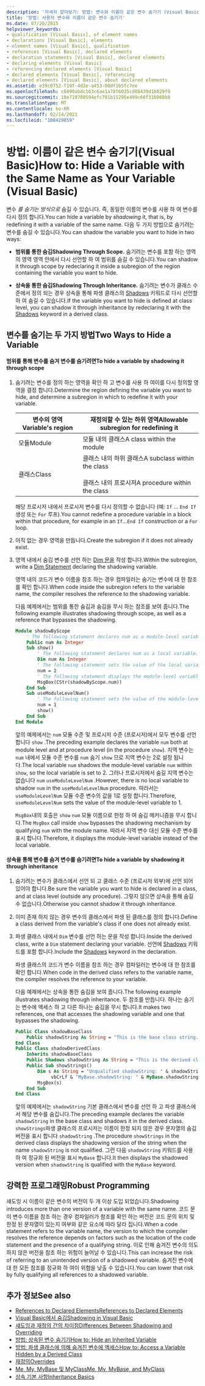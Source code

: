 ```yaml
---
description: '자세히 알아보기: 방법: 변수와 이름이 같은 변수 숨기기 (Visual Basic)'
title: '방법: 사용자 변수와 이름이 같은 변수 숨기기'
ms.date: 07/20/2015
helpviewer_keywords:
- qualification [Visual Basic], of element names
- declarations [Visual Basic], elements
- element names [Visual Basic], qualification
- references [Visual Basic], declared elements
- declaration statements [Visual Basic], declared elements
- declaring elements [Visual Basic]
- referencing declared elements [Visual Basic]
- declared elements [Visual Basic], referencing
- declared elements [Visual Basic], about declared elements
ms.assetid: e39c0752-f19f-4d2e-a453-00df1b5fc7ee
ms.openlocfilehash: c6699abdc163c6ae1a78f6035cd08439d1b029f0
ms.sourcegitcommit: 10e719780594efc781b15295e499c66f316068b8
ms.translationtype: MT
ms.contentlocale: ko-KR
ms.lasthandoff: 02/14/2021
ms.locfileid: "100429859"
---
```

# <a name="how-to-hide-a-variable-with-the-same-name-as-your-variable-visual-basic"></a><span data-ttu-id="bc265-103">방법: 이름이 같은 변수 숨기기(Visual Basic)</span><span class="sxs-lookup"><span data-stu-id="bc265-103">How to: Hide a Variable with the Same Name as Your Variable (Visual Basic)</span></span>

<span data-ttu-id="bc265-104">변수 *를 숨기는 방식으로* 숨길 수 있습니다. 즉, 동일한 이름의 변수를 사용 하 여 변수를 다시 정의 합니다.</span><span class="sxs-lookup"><span data-stu-id="bc265-104">You can hide a variable by *shadowing* it, that is, by redefining it with a variable of the same name.</span></span> <span data-ttu-id="bc265-105">다음 두 가지 방법으로 숨기려는 변수를 숨길 수 있습니다.</span><span class="sxs-lookup"><span data-stu-id="bc265-105">You can shadow the variable you want to hide in two ways:</span></span>

- <span data-ttu-id="bc265-106">**범위를 통한 숨김**</span><span class="sxs-lookup"><span data-stu-id="bc265-106">**Shadowing Through Scope.**</span></span> <span data-ttu-id="bc265-107">숨기려는 변수를 포함 하는 영역의 영역 영역 안에서 다시 선언할 하 여 범위를 숨길 수 있습니다.</span><span class="sxs-lookup"><span data-stu-id="bc265-107">You can shadow it through scope by redeclaring it inside a subregion of the region containing the variable you want to hide.</span></span>

- <span data-ttu-id="bc265-108">**상속을 통한 숨김**</span><span class="sxs-lookup"><span data-stu-id="bc265-108">**Shadowing Through Inheritance.**</span></span> <span data-ttu-id="bc265-109">숨기려는 변수가 클래스 수준에서 정의 되는 경우 상속을 통해 파생 클래스의 [Shadows](../../../language-reference/modifiers/shadows.md) 키워드로 다시 선언할 하 여 숨길 수 있습니다.</span><span class="sxs-lookup"><span data-stu-id="bc265-109">If the variable you want to hide is defined at class level, you can shadow it through inheritance by redeclaring it with the [Shadows](../../../language-reference/modifiers/shadows.md) keyword in a derived class.</span></span>

## <a name="two-ways-to-hide-a-variable"></a><span data-ttu-id="bc265-110">변수를 숨기는 두 가지 방법</span><span class="sxs-lookup"><span data-stu-id="bc265-110">Two Ways to Hide a Variable</span></span>

#### <a name="to-hide-a-variable-by-shadowing-it-through-scope"></a><span data-ttu-id="bc265-111">범위를 통해 변수를 숨겨 변수를 숨기려면</span><span class="sxs-lookup"><span data-stu-id="bc265-111">To hide a variable by shadowing it through scope</span></span>

1. <span data-ttu-id="bc265-112">숨기려는 변수를 정의 하는 영역을 확인 하 고 변수를 사용 하 여이를 다시 정의할 영역을 결정 합니다.</span><span class="sxs-lookup"><span data-stu-id="bc265-112">Determine the region defining the variable you want to hide, and determine a subregion in which to redefine it with your variable.</span></span>

    |<span data-ttu-id="bc265-113">변수의 영역</span><span class="sxs-lookup"><span data-stu-id="bc265-113">Variable's region</span></span>|<span data-ttu-id="bc265-114">재정의할 수 있는 하위 영역</span><span class="sxs-lookup"><span data-stu-id="bc265-114">Allowable subregion for redefining it</span></span>|
    |-----------------------|-------------------------------------------|
    |<span data-ttu-id="bc265-115">모듈</span><span class="sxs-lookup"><span data-stu-id="bc265-115">Module</span></span>|<span data-ttu-id="bc265-116">모듈 내의 클래스</span><span class="sxs-lookup"><span data-stu-id="bc265-116">A class within the module</span></span>|
    |<span data-ttu-id="bc265-117">클래스</span><span class="sxs-lookup"><span data-stu-id="bc265-117">Class</span></span>|<span data-ttu-id="bc265-118">클래스 내의 하위 클래스</span><span class="sxs-lookup"><span data-stu-id="bc265-118">A subclass within the class</span></span><br /><br /> <span data-ttu-id="bc265-119">클래스 내의 프로시저</span><span class="sxs-lookup"><span data-stu-id="bc265-119">A procedure within the class</span></span>|

    <span data-ttu-id="bc265-120">해당 프로시저 내에서 프로시저 변수를 다시 정의할 수 없습니다 (예: `If` ... `End If` 생성 또는 `For` 루프).</span><span class="sxs-lookup"><span data-stu-id="bc265-120">You cannot redefine a procedure variable in a block within that procedure, for example in an `If`...`End If` construction or a `For` loop.</span></span>

2. <span data-ttu-id="bc265-121">아직 없는 경우 영역을 만듭니다.</span><span class="sxs-lookup"><span data-stu-id="bc265-121">Create the subregion if it does not already exist.</span></span>

3. <span data-ttu-id="bc265-122">영역 내에서 숨김 변수를 선언 하는 [Dim 문을](../../../language-reference/statements/dim-statement.md) 작성 합니다.</span><span class="sxs-lookup"><span data-stu-id="bc265-122">Within the subregion, write a [Dim Statement](../../../language-reference/statements/dim-statement.md) declaring the shadowing variable.</span></span>

    <span data-ttu-id="bc265-123">영역 내의 코드가 변수 이름을 참조 하는 경우 컴파일러는 숨기는 변수에 대 한 참조를 확인 합니다.</span><span class="sxs-lookup"><span data-stu-id="bc265-123">When code inside the subregion refers to the variable name, the compiler resolves the reference to the shadowing variable.</span></span>

    <span data-ttu-id="bc265-124">다음 예제에서는 범위를 통한 숨김과 숨김을 무시 하는 참조를 보여 줍니다.</span><span class="sxs-lookup"><span data-stu-id="bc265-124">The following example illustrates shadowing through scope, as well as a reference that bypasses the shadowing.</span></span>

    ```vb
    Module shadowByScope
        ' The following statement declares num as a module-level variable.
        Public num As Integer
        Sub show()
            ' The following statement declares num as a local variable.
            Dim num As Integer
            ' The following statement sets the value of the local variable.
            num = 2
            ' The following statement displays the module-level variable.
            MsgBox(CStr(shadowByScope.num))
        End Sub
        Sub useModuleLevelNum()
            ' The following statement sets the value of the module-level variable.
            num = 1
            show()
        End Sub
    End Module
    ```

    <span data-ttu-id="bc265-125">앞의 예제에서는 `num` 모듈 수준 및 프로시저 수준 (프로시저)에서 모두 변수를 선언 합니다 `show` .</span><span class="sxs-lookup"><span data-stu-id="bc265-125">The preceding example declares the variable `num` both at module level and at procedure level (in the procedure `show`).</span></span> <span data-ttu-id="bc265-126">지역 변수는 `num` 내에서 모듈 수준 변수를 `num` 숨기 `show` 므로 지역 변수는 2로 설정 됩니다.</span><span class="sxs-lookup"><span data-stu-id="bc265-126">The local variable `num` shadows the module-level variable `num` within `show`, so the local variable is set to 2.</span></span> <span data-ttu-id="bc265-127">그러나 프로시저에서 숨길 지역 변수는 없습니다 `num` `useModuleLevelNum` .</span><span class="sxs-lookup"><span data-stu-id="bc265-127">However, there is no local variable to shadow `num` in the `useModuleLevelNum` procedure.</span></span> <span data-ttu-id="bc265-128">따라서는 `useModuleLevelNum` 모듈 수준 변수의 값을 1로 설정 합니다.</span><span class="sxs-lookup"><span data-stu-id="bc265-128">Therefore, `useModuleLevelNum` sets the value of the module-level variable to 1.</span></span>

    <span data-ttu-id="bc265-129">`MsgBox`내의 호출은 `show` `num` 모듈 이름으로 한정 하 여 숨김 메커니즘을 무시 합니다.</span><span class="sxs-lookup"><span data-stu-id="bc265-129">The `MsgBox` call inside `show` bypasses the shadowing mechanism by qualifying `num` with the module name.</span></span> <span data-ttu-id="bc265-130">따라서 지역 변수 대신 모듈 수준 변수를 표시 합니다.</span><span class="sxs-lookup"><span data-stu-id="bc265-130">Therefore, it displays the module-level variable instead of the local variable.</span></span>

#### <a name="to-hide-a-variable-by-shadowing-it-through-inheritance"></a><span data-ttu-id="bc265-131">상속을 통해 변수를 숨겨 변수를 숨기려면</span><span class="sxs-lookup"><span data-stu-id="bc265-131">To hide a variable by shadowing it through inheritance</span></span>

1. <span data-ttu-id="bc265-132">숨기려는 변수가 클래스에서 선언 되 고 클래스 수준 (프로시저 외부)에 선언 되어 있어야 합니다.</span><span class="sxs-lookup"><span data-stu-id="bc265-132">Be sure the variable you want to hide is declared in a class, and at class level (outside any procedure).</span></span> <span data-ttu-id="bc265-133">그렇지 않으면 상속을 통해 숨길 수 없습니다.</span><span class="sxs-lookup"><span data-stu-id="bc265-133">Otherwise you cannot shadow it through inheritance.</span></span>

2. <span data-ttu-id="bc265-134">이미 존재 하지 않는 경우 변수의 클래스에서 파생 된 클래스를 정의 합니다.</span><span class="sxs-lookup"><span data-stu-id="bc265-134">Define a class derived from the variable's class if one does not already exist.</span></span>

3. <span data-ttu-id="bc265-135">파생 클래스 내에서 `Dim` 변수를 선언 하는 문을 작성 합니다.</span><span class="sxs-lookup"><span data-stu-id="bc265-135">Inside the derived class, write a `Dim` statement declaring your variable.</span></span> <span data-ttu-id="bc265-136">선언에 [Shadows](../../../language-reference/modifiers/shadows.md) 키워드를 포함 합니다.</span><span class="sxs-lookup"><span data-stu-id="bc265-136">Include the [Shadows](../../../language-reference/modifiers/shadows.md) keyword in the declaration.</span></span>

    <span data-ttu-id="bc265-137">파생 클래스의 코드가 변수 이름을 참조 하는 경우 컴파일러는 변수에 대 한 참조를 확인 합니다.</span><span class="sxs-lookup"><span data-stu-id="bc265-137">When code in the derived class refers to the variable name, the compiler resolves the reference to your variable.</span></span>

    <span data-ttu-id="bc265-138">다음 예제에서는 상속을 통한 숨김을 보여 줍니다.</span><span class="sxs-lookup"><span data-stu-id="bc265-138">The following example illustrates shadowing through inheritance.</span></span> <span data-ttu-id="bc265-139">두 참조를 만듭니다. 하나는 숨기는 변수에 액세스 하 고 다른 하나는 숨김을 무시 합니다.</span><span class="sxs-lookup"><span data-stu-id="bc265-139">It makes two references, one that accesses the shadowing variable and one that bypasses the shadowing.</span></span>

    ```vb
    Public Class shadowBaseClass
        Public shadowString As String = "This is the base class string."
    End Class
    Public Class shadowDerivedClass
        Inherits shadowBaseClass
        Public Shadows shadowString As String = "This is the derived class string."
        Public Sub showStrings()
            Dim s As String = "Unqualified shadowString: " & shadowString &
                 vbCrLf & "MyBase.shadowString: " & MyBase.shadowString
            MsgBox(s)
        End Sub
    End Class
    ```

    <span data-ttu-id="bc265-140">앞의 예제에서는 `shadowString` 기본 클래스에서 변수를 선언 하 고 파생 클래스에서 해당 변수를 숨깁니다.</span><span class="sxs-lookup"><span data-stu-id="bc265-140">The preceding example declares the variable `shadowString` in the base class and shadows it in the derived class.</span></span> <span data-ttu-id="bc265-141">`showStrings`파생 클래스의 프로시저는 이름이 한정 되지 않은 경우 문자열의 숨김 버전을 표시 합니다 `shadowString` .</span><span class="sxs-lookup"><span data-stu-id="bc265-141">The procedure `showStrings` in the derived class displays the shadowing version of the string when the name `shadowString` is not qualified.</span></span> <span data-ttu-id="bc265-142">그런 다음 `shadowString` 키워드를 사용 하 여 정규화 된 버전을 표시 `MyBase` 합니다.</span><span class="sxs-lookup"><span data-stu-id="bc265-142">It then displays the shadowed version when `shadowString` is qualified with the `MyBase` keyword.</span></span>

## <a name="robust-programming"></a><span data-ttu-id="bc265-143">강력한 프로그래밍</span><span class="sxs-lookup"><span data-stu-id="bc265-143">Robust Programming</span></span>

<span data-ttu-id="bc265-144">섀도잉 시 이름이 같은 변수의 버전이 두 개 이상 도입 되었습니다.</span><span class="sxs-lookup"><span data-stu-id="bc265-144">Shadowing introduces more than one version of a variable with the same name.</span></span> <span data-ttu-id="bc265-145">코드 문이 변수 이름을 참조 하는 경우 컴파일러가 참조를 확인 하는 버전은 코드 문의 위치 및 한정 된 문자열이 있는지 여부와 같은 요소에 따라 달라 집니다.</span><span class="sxs-lookup"><span data-stu-id="bc265-145">When a code statement refers to the variable name, the version to which the compiler resolves the reference depends on factors such as the location of the code statement and the presence of a qualifying string.</span></span> <span data-ttu-id="bc265-146">이로 인해 숨겨진 변수의 의도 하지 않은 버전을 참조 하는 위험이 늘어날 수 있습니다.</span><span class="sxs-lookup"><span data-stu-id="bc265-146">This can increase the risk of referring to an unintended version of a shadowed variable.</span></span> <span data-ttu-id="bc265-147">숨겨진 변수에 대 한 모든 참조를 정규화 하 여이 위험을 낮출 수 있습니다.</span><span class="sxs-lookup"><span data-stu-id="bc265-147">You can lower that risk by fully qualifying all references to a shadowed variable.</span></span>

## <a name="see-also"></a><span data-ttu-id="bc265-148">추가 정보</span><span class="sxs-lookup"><span data-stu-id="bc265-148">See also</span></span>

- [<span data-ttu-id="bc265-149">References to Declared Elements</span><span class="sxs-lookup"><span data-stu-id="bc265-149">References to Declared Elements</span></span>](references-to-declared-elements.md)
- [<span data-ttu-id="bc265-150">Visual Basic에서 숨김</span><span class="sxs-lookup"><span data-stu-id="bc265-150">Shadowing in Visual Basic</span></span>](shadowing.md)
- [<span data-ttu-id="bc265-151">섀도잉과 재정의 간의 차이점</span><span class="sxs-lookup"><span data-stu-id="bc265-151">Differences Between Shadowing and Overriding</span></span>](differences-between-shadowing-and-overriding.md)
- [<span data-ttu-id="bc265-152">방법: 상속된 변수 숨기기</span><span class="sxs-lookup"><span data-stu-id="bc265-152">How to: Hide an Inherited Variable</span></span>](how-to-hide-an-inherited-variable.md)
- [<span data-ttu-id="bc265-153">방법: 파생 클래스에 의해 숨겨진 변수에 액세스</span><span class="sxs-lookup"><span data-stu-id="bc265-153">How to: Access a Variable Hidden by a Derived Class</span></span>](how-to-access-a-variable-hidden-by-a-derived-class.md)
- [<span data-ttu-id="bc265-154">재정의</span><span class="sxs-lookup"><span data-stu-id="bc265-154">Overrides</span></span>](../../../language-reference/modifiers/overrides.md)
- [<span data-ttu-id="bc265-155">Me, My, MyBase 및 MyClass</span><span class="sxs-lookup"><span data-stu-id="bc265-155">Me, My, MyBase, and MyClass</span></span>](../../program-structure/me-my-mybase-and-myclass.md)
- [<span data-ttu-id="bc265-156">상속 기본 사항</span><span class="sxs-lookup"><span data-stu-id="bc265-156">Inheritance Basics</span></span>](../objects-and-classes/inheritance-basics.md)
